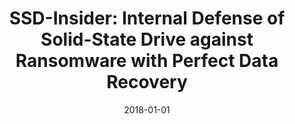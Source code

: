 ---
title: "SSD-Insider: Internal Defense of Solid-State Drive against Ransomware with Perfect Data Recovery"
collection: publications
permalink: /publication/2018-01-01-SSD-Insider-Internal-Defense-of-Solid-State-Drive-against-Ransomware-with-Perfect-Data-Recovery
date: 2018-01-01
venue: 'In the proceedings of 38th IEEE International Conference on Distributed Computing Systems, ICDCS 2018, Vienna, Austria, July 2-6, 2018'
paperurl: 'https://doi.org/10.1109/ICDCS.2018.00089'
citation: ' SungHa Baek,  Youngdon Jung,  David Mohaisen,  Sungjin Lee,  DaeHun Nyang, &quot;SSD-Insider: Internal Defense of Solid-State Drive against Ransomware with Perfect Data Recovery.&quot; In the proceedings of 38th IEEE International Conference on Distributed Computing Systems, ICDCS 2018, Vienna, Austria, 2018.'
---